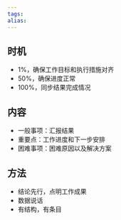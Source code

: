 ```yaml
---
tags: 
alias:
---
```


## 时机

- 1%，确保工作目标和执行措施对齐
- 50%，确保进度正常
- 100%，同步结果完成情况

## 内容

- 一般事项：汇报结果
- 重要点：工作进度和下一步安排
- 困难事项：困难原因以及解决方案

## 方法

- 结论先行，点明工作成果
- 数据说话
- 有结构，有条目

